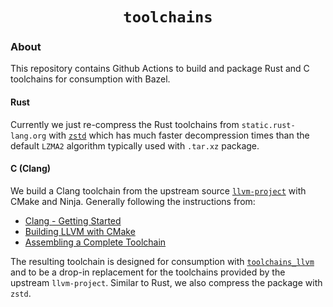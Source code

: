 <div align="center">
  <h1><code>toolchains</code></h1>
</div>

### About

This repository contains Github Actions to build and package Rust and C toolchains for consumption with Bazel.

#### Rust

Currently we just re-compress the Rust toolchains from `static.rust-lang.org` with [`zstd`](https://github.com/facebook/zstd)
which has much faster decompression times than the default `LZMA2` algorithm typically used with `.tar.xz` package.

#### C (Clang)

We build a Clang toolchain from the upstream source [`llvm-project`](https://github.com/llvm/llvm-project) with CMake and
Ninja. Generally following the instructions from:

* [Clang - Getting Started](https://clang.llvm.org/get_started.html)
* [Building LLVM with CMake](https://llvm.org/docs/CMake.html)
* [Assembling a Complete Toolchain](https://clang.llvm.org/docs/Toolchain.html)

The resulting toolchain is designed for consumption with [`toolchains_llvm`](https://github.com/bazel-contrib/toolchains_llvm)
and to be a drop-in replacement for the toolchains provided by the upstream `llvm-project`. Similar to Rust, we also compress
the package with `zstd`.
